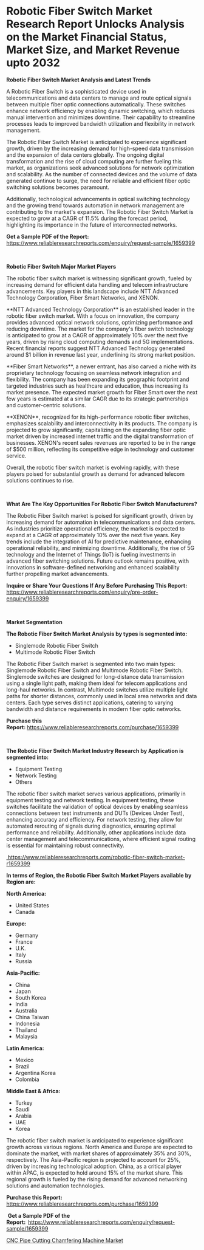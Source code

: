 <p><h1>Robotic Fiber Switch Market Research Report Unlocks Analysis on the Market Financial Status, Market Size, and Market Revenue upto 2032</h1></p><p><strong>Robotic Fiber Switch Market Analysis and Latest Trends</strong></p>
<p><p>A Robotic Fiber Switch is a sophisticated device used in telecommunications and data centers to manage and route optical signals between multiple fiber optic connections automatically. These switches enhance network efficiency by enabling dynamic switching, which reduces manual intervention and minimizes downtime. Their capability to streamline processes leads to improved bandwidth utilization and flexibility in network management.</p><p>The Robotic Fiber Switch Market is anticipated to experience significant growth, driven by the increasing demand for high-speed data transmission and the expansion of data centers globally. The ongoing digital transformation and the rise of cloud computing are further fueling this market, as organizations seek advanced solutions for network optimization and scalability. As the number of connected devices and the volume of data generated continue to surge, the need for reliable and efficient fiber optic switching solutions becomes paramount.</p><p>Additionally, technological advancements in optical switching technology and the growing trend towards automation in network management are contributing to the market's expansion. The Robotic Fiber Switch Market is expected to grow at a CAGR of 11.5% during the forecast period, highlighting its importance in the future of interconnected networks.</p></p>
<p><strong>Get a Sample PDF of the Report:&nbsp;</strong> <a href="https://www.reliableresearchreports.com/enquiry/request-sample/1659399?utm_campaign=2593&utm_medium=2&utm_source=Github&utm_content=ia&utm_term=23032025&utm_id=robotic-fiber-switch">https://www.reliableresearchreports.com/enquiry/request-sample/1659399</a></p>
<p>&nbsp;</p>
<p><strong>Robotic Fiber Switch Major Market Players</strong></p>
<p><p>The robotic fiber switch market is witnessing significant growth, fueled by increasing demand for efficient data handling and telecom infrastructure advancements. Key players in this landscape include NTT Advanced Technology Corporation, Fiber Smart Networks, and XENON.</p><p>**NTT Advanced Technology Corporation** is an established leader in the robotic fiber switch market. With a focus on innovation, the company provides advanced optical network solutions, optimizing performance and reducing downtime. The market for the company's fiber switch technology is anticipated to grow at a CAGR of approximately 10% over the next five years, driven by rising cloud computing demands and 5G implementations. Recent financial reports suggest NTT Advanced Technology generated around $1 billion in revenue last year, underlining its strong market position.</p><p>**Fiber Smart Networks**, a newer entrant, has also carved a niche with its proprietary technology focusing on seamless network integration and flexibility. The company has been expanding its geographic footprint and targeted industries such as healthcare and education, thus increasing its market presence. The expected market growth for Fiber Smart over the next few years is estimated at a similar CAGR due to its strategic partnerships and customer-centric solutions.</p><p>**XENON**, recognized for its high-performance robotic fiber switches, emphasizes scalability and interconnectivity in its products. The company is projected to grow significantly, capitalizing on the expanding fiber optic market driven by increased internet traffic and the digital transformation of businesses. XENON's recent sales revenues are reported to be in the range of $500 million, reflecting its competitive edge in technology and customer service.</p><p>Overall, the robotic fiber switch market is evolving rapidly, with these players poised for substantial growth as demand for advanced telecom solutions continues to rise.</p></p>
<p>&nbsp;</p>
<p><strong>What Are The Key Opportunities For Robotic Fiber Switch Manufacturers?</strong></p>
<p><p>The Robotic Fiber Switch market is poised for significant growth, driven by increasing demand for automation in telecommunications and data centers. As industries prioritize operational efficiency, the market is expected to expand at a CAGR of approximately 10% over the next five years. Key trends include the integration of AI for predictive maintenance, enhancing operational reliability, and minimizing downtime. Additionally, the rise of 5G technology and the Internet of Things (IoT) is fueling investments in advanced fiber switching solutions. Future outlook remains positive, with innovations in software-defined networking and enhanced scalability further propelling market advancements.</p></p>
<p><strong>Inquire or Share Your Questions If Any Before Purchasing This Report:</strong> <a href="https://www.reliableresearchreports.com/enquiry/pre-order-enquiry/1659399?utm_campaign=2593&utm_medium=2&utm_source=Github&utm_content=ia&utm_term=23032025&utm_id=robotic-fiber-switch">https://www.reliableresearchreports.com/enquiry/pre-order-enquiry/1659399</a></p>
<p>&nbsp;</p>
<p><strong>Market Segmentation</strong></p>
<p><strong>The Robotic Fiber Switch Market Analysis by types is segmented into:</strong></p>
<p><ul><li>Singlemode Robotic Fiber Switch</li><li>Multimode Robotic Fiber Switch</li></ul></p>
<p><p>The Robotic Fiber Switch market is segmented into two main types: Singlemode Robotic Fiber Switch and Multimode Robotic Fiber Switch. Singlemode switches are designed for long-distance data transmission using a single light path, making them ideal for telecom applications and long-haul networks. In contrast, Multimode switches utilize multiple light paths for shorter distances, commonly used in local area networks and data centers. Each type serves distinct applications, catering to varying bandwidth and distance requirements in modern fiber optic networks.</p></p>
<p><strong>Purchase this Report:&nbsp;</strong><a href="https://www.reliableresearchreports.com/purchase/1659399?utm_campaign=2593&utm_medium=2&utm_source=Github&utm_content=ia&utm_term=23032025&utm_id=robotic-fiber-switch">https://www.reliableresearchreports.com/purchase/1659399</a></p>
<p>&nbsp;</p>
<p><strong>The Robotic Fiber Switch Market Industry Research by Application is segmented into:</strong></p>
<p><ul><li>Equipment Testing</li><li>Network Testing</li><li>Others</li></ul></p>
<p><p>The robotic fiber switch market serves various applications, primarily in equipment testing and network testing. In equipment testing, these switches facilitate the validation of optical devices by enabling seamless connections between test instruments and DUTs (Devices Under Test), enhancing accuracy and efficiency. For network testing, they allow for automated rerouting of signals during diagnostics, ensuring optimal performance and reliability. Additionally, other applications include data center management and telecommunications, where efficient signal routing is essential for maintaining robust connectivity.</p></p>
<p><a href="https://www.reliableresearchreports.com/robotic-fiber-switch-market-r1659399?utm_campaign=2593&utm_medium=2&utm_source=Github&utm_content=ia&utm_term=23032025&utm_id=robotic-fiber-switch">&nbsp;https://www.reliableresearchreports.com/robotic-fiber-switch-market-r1659399</a></p>
<p><strong>In terms of Region, the Robotic Fiber Switch Market Players available by Region are:</strong></p>
<p>
    <p> <strong> North America: </strong>
        <ul>
            <li>United States</li>
            <li>Canada</li>
        </ul>
        </p> 
    <p> <strong> Europe: </strong>
        <ul>
            <li>Germany</li>
            <li>France</li>
            <li>U.K.</li>
            <li>Italy</li>
            <li>Russia</li>
        </ul>
        </p> 
    <p> <strong> Asia-Pacific: </strong>
        <ul>
            <li>China</li>
            <li>Japan</li>
            <li>South Korea</li>
            <li>India</li>
            <li>Australia</li>
            <li>China Taiwan</li>
            <li>Indonesia</li>
            <li>Thailand</li>
            <li>Malaysia</li>
        </ul>
        </p> 
    <p> <strong> Latin America: </strong>
        <ul>
            <li>Mexico</li>
            <li>Brazil</li>
            <li>Argentina Korea</li>
            <li>Colombia</li>
        </ul>
        </p> 
    <p> <strong> Middle East & Africa: </strong>
        <ul>
            <li>Turkey</li>
            <li>Saudi</li>
            <li>Arabia</li>
            <li>UAE</li>
            <li>Korea</li>
        </ul>
    </p>
    </p>
<p><p>The robotic fiber switch market is anticipated to experience significant growth across various regions. North America and Europe are expected to dominate the market, with market shares of approximately 35% and 30%, respectively. The Asia-Pacific region is projected to account for 25%, driven by increasing technological adoption. China, as a critical player within APAC, is expected to hold around 15% of the market share. This regional growth is fueled by the rising demand for advanced networking solutions and automation technologies.</p></p>
<p><strong>Purchase this Report: </strong><a href="https://www.reliableresearchreports.com/purchase/1659399?utm_campaign=2593&utm_medium=2&utm_source=Github&utm_content=ia&utm_term=23032025&utm_id=robotic-fiber-switch">https://www.reliableresearchreports.com/purchase/1659399</a></p>
<p>&nbsp;<strong>Get a Sample PDF of the Report:&nbsp;&nbsp;</strong><a href="https://www.reliableresearchreports.com/enquiry/request-sample/1659399?utm_campaign=2593&utm_medium=2&utm_source=Github&utm_content=ia&utm_term=23032025&utm_id=robotic-fiber-switch">https://www.reliableresearchreports.com/enquiry/request-sample/1659399</a></p>
<p><strong></strong></p>
<p><p><a href="https://github.com/hammelximalschid/Market-Research-Report-List-1/blob/main/cnc-pipe-cutting-chamfering-machine-market.md?utm_campaign=2593&utm_medium=2&utm_source=Github&utm_content=ia&utm_term=23032025&utm_id=robotic-fiber-switch">CNC Pipe Cutting Chamfering Machine Market</a></p></p>